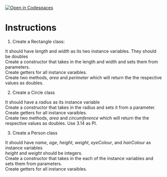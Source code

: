 [![Open in Codespaces](https://classroom.github.com/assets/launch-codespace-2972f46106e565e64193e422d61a12cf1da4916b45550586e14ef0a7c637dd04.svg)](https://classroom.github.com/open-in-codespaces?assignment_repo_id=19202687)
# Instructions  

  1. Create a Rectangle class:

It should have _length_ and _width_ as its two instance variables.  They should be doubles<br>
Create a constructor that takes in the length and width and sets them from parameters.<br>
Create getters for all instance varaibles.	<br>
Create two methods, _area_ and _perimeter_ which will return the the respective values as doubles.<br>


  2. Create a Circle class

It should have a _radius_ as its instance variable<br>
Create a constructor that takes in the radius and sets it from a parameter.<br>
Create getters for all instance varaibles.<br>
Create two methods, _area_ and _circumference_ which will return the the respective values as doubles.  Use 3.14 as PI.<br>

  3. Create a Person class

It should have _name_, _age_, _height_, _weight_, _eyeColour_, and _hairColour_ as instance variables<br>
_height_ and _weight_ should be integers.<br>
Create a constructor that takes in the each of the instance variables and sets them from parameters.<br>
Create getters for all instance varaibles.<br>
